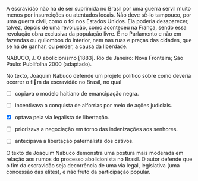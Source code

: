 

A escravidão não há de ser suprimida no Brasil por uma guerra servil muito menos por insurreições ou atentados locais. Não deve sê-lo tampouco, por uma guerra civil, como o foi nos Estados Unidos. Ela poderia desaparecer, talvez, depois de uma revolução, como aconteceu na França, sendo essa revolução obra exclusiva da população livre. É no Parlamento e não em fazendas ou quilombos do interior, nem nas ruas e praças das cidades, que se há de ganhar, ou perder, a causa da liberdade.

NABUCO, J. O abolicionismo \[1883]. Rio de Janeiro: Nova Fronteira; São Paulo: Publifolha 2000 (adaptado).

No texto, Joaquim Nabuco defende um projeto político sobre como deveria ocorrer o fim da escravidão no Brasil, no qual



- [ ] copiava o modelo haitiano de emancipação negra.
- [ ] incentivava a conquista de alforrias por meio de ações judiciais.
- [x] optava pela via legalista de libertação.
- [ ] priorizava a negociação em torno das indenizações aos senhores.
- [ ] antecipava a libertação paternalista dos cativos.


O texto de Joaquim Nabuco demonstra uma postura mais moderada em relação aos rumos do processo abolicionista no Brasil. O autor defende que o fim da escravidão seja decorrência de uma via legal, legislativa (uma concessão das elites), e não fruto da participação popular.

        